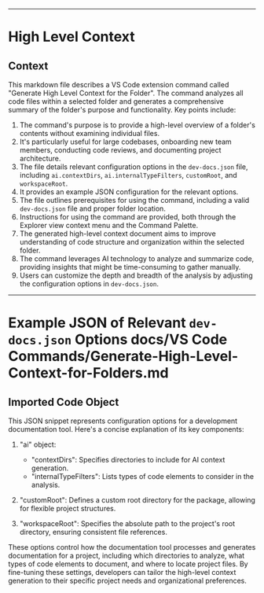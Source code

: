 

  ---
# High Level Context
## Context
This markdown file describes a VS Code extension command called "Generate High Level Context for the Folder". The command analyzes all code files within a selected folder and generates a comprehensive summary of the folder's purpose and functionality. Key points include:

1. The command's purpose is to provide a high-level overview of a folder's contents without examining individual files.
2. It's particularly useful for large codebases, onboarding new team members, conducting code reviews, and documenting project architecture.
3. The file details relevant configuration options in the `dev-docs.json` file, including `ai.contextDirs`, `ai.internalTypeFilters`, `customRoot`, and `workspaceRoot`.
4. It provides an example JSON configuration for the relevant options.
5. The file outlines prerequisites for using the command, including a valid `dev-docs.json` file and proper folder location.
6. Instructions for using the command are provided, both through the Explorer view context menu and the Command Palette.
7. The generated high-level context document aims to improve understanding of code structure and organization within the selected folder.
8. The command leverages AI technology to analyze and summarize code, providing insights that might be time-consuming to gather manually.
9. Users can customize the depth and breadth of the analysis by adjusting the configuration options in `dev-docs.json`.

---
# Example JSON of Relevant `dev-docs.json` Options docs/VS Code Commands/Generate-High-Level-Context-for-Folders.md
## Imported Code Object
This JSON snippet represents configuration options for a development documentation tool. Here's a concise explanation of its key components:

1. "ai" object:
   - "contextDirs": Specifies directories to include for AI context generation.
   - "internalTypeFilters": Lists types of code elements to consider in the analysis.

2. "customRoot": Defines a custom root directory for the package, allowing for flexible project structures.

3. "workspaceRoot": Specifies the absolute path to the project's root directory, ensuring consistent file references.

These options control how the documentation tool processes and generates documentation for a project, including which directories to analyze, what types of code elements to document, and where to locate project files. By fine-tuning these settings, developers can tailor the high-level context generation to their specific project needs and organizational preferences.

  